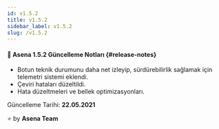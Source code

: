 ```yaml
---
id: v1.5.2
title: v1.5.2
sidebar_label: v1.5.2
slug: /v1.5.2
---
```

#### :tada: Asena **1.5.2** Güncelleme Notları {#release-notes}

- Botun teknik durumunu daha net izleyip, sürdürebilirlik sağlamak için telemetri sistemi eklendi.
- Çeviri hataları düzeltildi.
- Hata düzeltmeleri ve bellek optimizasyonları.

Güncelleme Tarihi: **22.05.2021**

:star: by **Asena Team**
